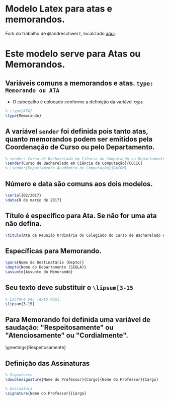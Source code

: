 # Modelo Latex para atas e memorandos.
Fork do trabalho de @andreschwerz, localizado [aqui](https://github.com/andreschwerz/ata-memorando-utfpr-latex-template).


# Este modelo serve para Atas ou Memorandos.

## Variáveis comuns a memorandos e atas. `type: Memorando ou ATA`
* O cabeçalho é colocado conforme a definição da variável `type`
```latex
% \type{ATA}
\type{Memorando}
```
## A variável `sender` foi definida pois tanto atas, quanto memorandos podem ser emitidos pela Coordenação de Curso ou pelo Departamento.
```latex
% sender: Curso de Bacharelado em Ciência da Computação ou Departamento Acadêmico de Computação
\sender{Curso de Bacharelado em Ciência da Computação}{COCIC}
% \sender{Departamento Acadêmico de Computação}{DACOM}
```
## Número e data são comuns aos dois modelos.
```latex
\serial{02/2017}
\data{8 de março de 2017}
```
## Título é específico para Ata. Se não for uma ata não defina.
```latex
\titulo{Ata da Reunião Ordinária do Colegiado do Curso de Bacharelado em Ciência da Computação}
```
## Específicas para Memorando.
```latex
\para{Nome do Destinatário (Depto)}
\depto{Nome do Departamento (SIGLA)}
\assunto{Assunto do Memorando}
```
## Seu texto deve substituir o `\lipsum[3-15`
```latex
% Escreva seu Texto Aqui.
\lipsum[3-15]
```
## Para Memorando foi definida uma variável de saudação: "Respeitosamente" ou "Atenciosamente" ou "Cordialmente".
\greetings{Respeitosamente}

## Definição das Assinaturas
```latex
% Signatures
\doublesignature{Nome do Professor}{Cargo}{Nome do Professor}{Cargo}

% Assinatura
\signature{Nome do Professor}{Cargo}
```
